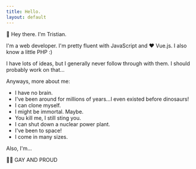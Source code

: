 ```yaml
---
title: Hello.
layout: default
---
```


:wave: Hey there. I'm Tristian.

I'm a web developer. I'm pretty fluent with JavaScript and :heart: Vue.js. I also know a little PHP :)

I have lots of ideas, but I generally never follow through with them. I should probably work on that...

Anyways, more about me:
* I have no brain.
* I've been around for millions of years...I even existed before dinosaurs!
* I can clone myself.
* I might be immortal. Maybe.
* You kill me, I still sting you.
* I can shut down a nuclear power plant.
* I've been to space!
* I come in many sizes.

Also, I'm...

🏳️‍🌈 GAY AND PROUD
